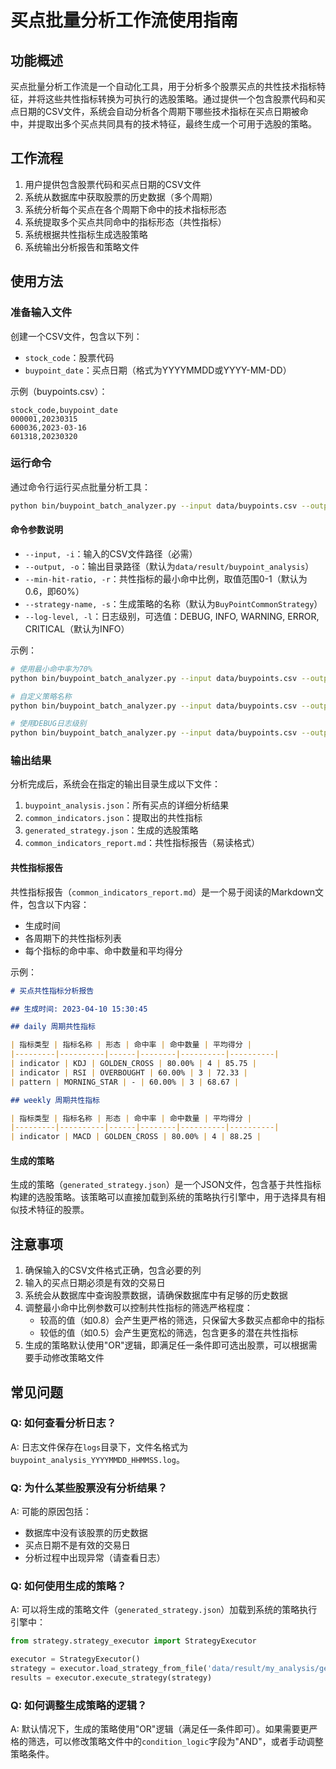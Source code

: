 # 买点批量分析工作流使用指南

## 功能概述

买点批量分析工作流是一个自动化工具，用于分析多个股票买点的共性技术指标特征，并将这些共性指标转换为可执行的选股策略。通过提供一个包含股票代码和买点日期的CSV文件，系统会自动分析各个周期下哪些技术指标在买点日期被命中，并提取出多个买点共同具有的技术特征，最终生成一个可用于选股的策略。

## 工作流程

1. 用户提供包含股票代码和买点日期的CSV文件
2. 系统从数据库中获取股票的历史数据（多个周期）
3. 系统分析每个买点在各个周期下命中的技术指标形态
4. 系统提取多个买点共同命中的指标形态（共性指标）
5. 系统根据共性指标生成选股策略
6. 系统输出分析报告和策略文件

## 使用方法

### 准备输入文件

创建一个CSV文件，包含以下列：
- `stock_code`：股票代码
- `buypoint_date`：买点日期（格式为YYYYMMDD或YYYY-MM-DD）

示例（buypoints.csv）：
```
stock_code,buypoint_date
000001,20230315
600036,2023-03-16
601318,20230320
```

### 运行命令

通过命令行运行买点批量分析工具：

```bash
python bin/buypoint_batch_analyzer.py --input data/buypoints.csv --output data/result/my_analysis
```

#### 命令参数说明

- `--input, -i`：输入的CSV文件路径（必需）
- `--output, -o`：输出目录路径（默认为`data/result/buypoint_analysis`）
- `--min-hit-ratio, -r`：共性指标的最小命中比例，取值范围0-1（默认为0.6，即60%）
- `--strategy-name, -s`：生成策略的名称（默认为`BuyPointCommonStrategy`）
- `--log-level, -l`：日志级别，可选值：DEBUG, INFO, WARNING, ERROR, CRITICAL（默认为INFO）

示例：
```bash
# 使用最小命中率为70%
python bin/buypoint_batch_analyzer.py --input data/buypoints.csv --output data/result/my_analysis --min-hit-ratio 0.7

# 自定义策略名称
python bin/buypoint_batch_analyzer.py --input data/buypoints.csv --output data/result/my_analysis --strategy-name MyStrategy

# 使用DEBUG日志级别
python bin/buypoint_batch_analyzer.py --input data/buypoints.csv --output data/result/my_analysis --log-level DEBUG
```

### 输出结果

分析完成后，系统会在指定的输出目录生成以下文件：

1. `buypoint_analysis.json`：所有买点的详细分析结果
2. `common_indicators.json`：提取出的共性指标
3. `generated_strategy.json`：生成的选股策略
4. `common_indicators_report.md`：共性指标报告（易读格式）

#### 共性指标报告

共性指标报告（`common_indicators_report.md`）是一个易于阅读的Markdown文件，包含以下内容：
- 生成时间
- 各周期下的共性指标列表
- 每个指标的命中率、命中数量和平均得分

示例：
```markdown
# 买点共性指标分析报告

## 生成时间: 2023-04-10 15:30:45

## daily 周期共性指标

| 指标类型 | 指标名称 | 形态 | 命中率 | 命中数量 | 平均得分 |
|---------|----------|------|--------|----------|----------|
| indicator | KDJ | GOLDEN_CROSS | 80.00% | 4 | 85.75 |
| indicator | RSI | OVERBOUGHT | 60.00% | 3 | 72.33 |
| pattern | MORNING_STAR | - | 60.00% | 3 | 68.67 |

## weekly 周期共性指标

| 指标类型 | 指标名称 | 形态 | 命中率 | 命中数量 | 平均得分 |
|---------|----------|------|--------|----------|----------|
| indicator | MACD | GOLDEN_CROSS | 80.00% | 4 | 88.25 |
```

#### 生成的策略

生成的策略（`generated_strategy.json`）是一个JSON文件，包含基于共性指标构建的选股策略。该策略可以直接加载到系统的策略执行引擎中，用于选择具有相似技术特征的股票。

## 注意事项

1. 确保输入的CSV文件格式正确，包含必要的列
2. 输入的买点日期必须是有效的交易日
3. 系统会从数据库中查询股票数据，请确保数据库中有足够的历史数据
4. 调整最小命中比例参数可以控制共性指标的筛选严格程度：
   - 较高的值（如0.8）会产生更严格的筛选，只保留大多数买点都命中的指标
   - 较低的值（如0.5）会产生更宽松的筛选，包含更多的潜在共性指标
5. 生成的策略默认使用"OR"逻辑，即满足任一条件即可选出股票，可以根据需要手动修改策略文件

## 常见问题

### Q: 如何查看分析日志？
A: 日志文件保存在`logs`目录下，文件名格式为`buypoint_analysis_YYYYMMDD_HHMMSS.log`。

### Q: 为什么某些股票没有分析结果？
A: 可能的原因包括：
   - 数据库中没有该股票的历史数据
   - 买点日期不是有效的交易日
   - 分析过程中出现异常（请查看日志）

### Q: 如何使用生成的策略？
A: 可以将生成的策略文件（`generated_strategy.json`）加载到系统的策略执行引擎中：
```python
from strategy.strategy_executor import StrategyExecutor

executor = StrategyExecutor()
strategy = executor.load_strategy_from_file('data/result/my_analysis/generated_strategy.json')
results = executor.execute_strategy(strategy)
```

### Q: 如何调整生成策略的逻辑？
A: 默认情况下，生成的策略使用"OR"逻辑（满足任一条件即可）。如果需要更严格的筛选，可以修改策略文件中的`condition_logic`字段为"AND"，或者手动调整策略条件。 